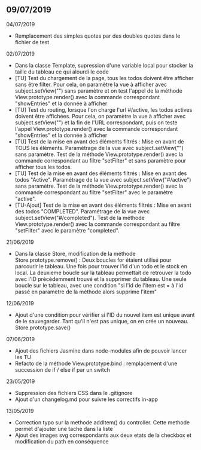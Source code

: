 09/07/2019
- 

04/07/2019
- Remplacement des simples quotes par des doubles quotes dans le fichier de test

02/07/2019
- Dans la classe Template, supression d'une variable local pour stocker la taille du tableau ce qui alourdi le code
- [TU] Test du chargement de la page, tous les todos doivent être afficher sans être filter. Pour cela, on paramètre la vue à afficher avec subject.setView("") sans paramètre et on test l'appel de la méthode View.prototype.render() avec la commande correspondant "showEntries" et la donnée à afficher
- [TU] Test du routing, lorsque l'on charge l'url #/active, les todos actives doivent être affichées. Pour cela, on paramètre la vue à afficher avec subject.setView("") et la fin de l'URL correspondant, puis on teste l'appel View.prototype.render() avec la commande correspondant "showEntries" et la donnée à afficher
- [TU] Test de la mise en avant des éléments filtrés : Mise en avant de TOUS les éléments. Paramétrage de la vue avec subject.setView("") sans paramètre. Test de la méthode View.prototype.render() avec la commande correspondant au filtre "setFilter" et sans paramètre pour afficher tous les todos.
- [TU] Test de la mise en avant des éléments filtrés : Mise en avant des todos "Active". Paramétrage de la vue avec subject.setView("#/active") sans paramètre. Test de la méthode View.prototype.render() avec la commande correspondant au filtre "setFilter" avec le paramètre "active".
- [TU-Ajout] Test de la mise en avant des éléments filtrés : Mise en avant des todos "COMPLETED". Paramétrage de la vue avec subject.setView("#/completed"). Test de la méthode View.prototype.render() avec la commande correspondant au filtre "setFilter" avec le paramètre "completed".

21/06/2019
- Dans la classe Store, modification de la méthode Store.prototype.remove() : Deux boucles for étaient utilisé pour parcourir le tableau. Une fois pour trouver l'id d'un todo et le stock en local. La deuxieme boucle sur la tableau permettait de retrouver la todo avec l'ID précédemment trouvé et la supprimer du tableau. Une seule boucle sur le tableau, avec une condition "si l'id de l'item est = à l'id passé en paramètre de la méthode alors supprime l'item"

12/06/2019
- Ajout d'une condition pour vérifier si l'ID du nouvel item est unique avant de le sauvegarder. Tant qu'il n'est pas unique, on en crée un nouveau. Store.prototype.save()

07/06/2019
- Ajout des fichiers Jasmine dans node-modules afin de pouvoir lancer les TU
- Refacto de la méthode View.prototype.bind : remplacement d'une succession de if / else if par un switch

23/05/2019
- Suppression des fichiers CSS dans le .gitignore
- Ajout d'un changelog.md pour suivre les correctifs in-app

13/05/2019
- Correction typo sur la methode addItem() du controller. Cette methode permet d'ajouter une tache dans la liste
- Ajout des images svg correspondants aux deux etats de la checkbox et modification du path en conséquence